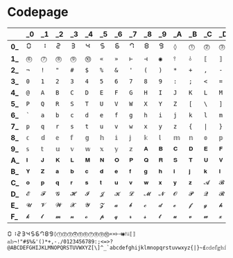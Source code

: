 # Codepage
| |_0 | _1 | _2 | _3 | _4 | _5 | _6 | _7 | _8 | _9 | _A | _B | _C | _D | _E | _F
--- | --- | --- | --- | --- | --- | --- | --- | --- | --- | --- | --- | --- | --- | --- | --- | ---
**0_** | `🯰` | `🯱` | `🯲` | `🯳` | `🯴` | `🯵` | `🯶` | `🯷` | `🯸` | `🯹` | `◊` | `⓵` | `⓶` | `⓷` | `⓸` | `⓹`
**1_** | `⓺` | `⓻` | `⓼` | `⓽` | `⓾` | `«` | `»` | `⊢` | `⊣` | `◉` | `⫯` | `⫰` | `⟦` | `⟧` | `𝕒` | `𝕓`
**2_** | `¬` | `!` | `"` | `#` | `$` | `%` | `&` | `'` | `(` | `)` | `*` | `+` | `,` | `-` | `.` | `/`
**3_** | `0` | `1` | `2` | `3` | `4` | `5` | `6` | `7` | `8` | `9` | `:` | `;` | `<` | `=` | `>` | `?`
**4_** | `@` | `A` | `B` | `C` | `D` | `E` | `F` | `G` | `H` | `I` | `J` | `K` | `L` | `M` | `N` | `O`
**5_** | `P` | `Q` | `R` | `S` | `T` | `U` | `V` | `W` | `X` | `Y` | `Z` | `[` | `\` | `]` | `^` | `_`
**6_** | <code>&#96;</code> | `a` | `b` | `c` | `d` | `e` | `f` | `g` | `h` | `i` | `j` | `k` | `l` | `m` | `n` | `o`
**7_** | `p` | `q` | `r` | `s` | `t` | `u` | `v` | `w` | `x` | `y` | `z` | `{` | <code>&#124;</code> | `}` | `~` | `£`
**8_** | `𝕔` | `𝕕` | `𝕖` | `𝕗` | `𝕘` | `𝕙` | `𝕚` | `𝕛` | `𝕜` | `𝕝` | `𝕞` | `𝕟` | `𝕠` | `𝕡` | `𝕢` | `𝕣`
**9_** | `𝕤` | `𝕥` | `𝕦` | `𝕧` | `𝕨` | `𝕩` | `𝕪` | `𝕫` | `𝐀` | `𝐁` | `𝐂` | `𝐃` | `𝐄` | `𝐅` | `𝐆` | `𝐇`
**A_** | `𝐈` | `𝐉` | `𝐊` | `𝐋` | `𝐌` | `𝐍` | `𝐎` | `𝐏` | `𝐐` | `𝐑` | `𝐒` | `𝐓` | `𝐔` | `𝐕` | `𝐖` | `𝐗`
**B_** | `𝐘` | `𝐙` | `𝐚` | `𝐛` | `𝐜` | `𝐝` | `𝐞` | `𝐟` | `𝐠` | `𝐡` | `𝐢` | `𝐣` | `𝐤` | `𝐥` | `𝐦` | `𝐧`
**C_** | `𝐨` | `𝐩` | `𝐪` | `𝐫` | `𝐬` | `𝐭` | `𝐮` | `𝐯` | `𝐰` | `𝐱` | `𝐲` | `𝐳` | `𝓐` | `𝓑` | `𝓒` | `𝓓`
**D_** | `𝓔` | `𝓕` | `𝓖` | `𝓗` | `𝓘` | `𝓙` | `𝓚` | `𝓛` | `𝓜` | `𝓝` | `𝓞` | `𝓟` | `𝓠` | `𝓡` | `𝓢` | `𝓣`
**E_** | `𝓤` | `𝓥` | `𝓦` | `𝓧` | `𝓨` | `𝓩` | `𝓪` | `𝓫` | `𝓬` | `𝓭` | `𝓮` | `𝓯` | `𝓰` | `𝓱` | `𝓲` | `𝓳`
**F_** | `𝓴` | `𝓵` | `𝓶` | `𝓷` | `𝓸` | `𝓹` | `𝓺` | `𝓻` | `𝓼` | `𝓽` | `𝓾` | `𝓿` | `𝔀` | `𝔁` | `𝔂` | `𝔃`

```
🯰🯱🯲🯳🯴🯵🯶🯷🯸🯹◊⓵⓶⓷⓸⓹⓺⓻⓼⓽⓾«»⊢⊣◉⫯⫰⟦⟧𝕒𝕓¬!"#$%&'()*+,-./0123456789:;<=>?@ABCDEFGHIJKLMNOPQRSTUVWXYZ[\]^_`abcdefghijklmnopqrstuvwxyz{|}~£𝕔𝕕𝕖𝕗𝕘𝕙𝕚𝕛𝕜𝕝𝕞𝕟𝕠𝕡𝕢𝕣𝕤𝕥𝕦𝕧𝕨𝕩𝕪𝕫𝐀𝐁𝐂𝐃𝐄𝐅𝐆𝐇𝐈𝐉𝐊𝐋𝐌𝐍𝐎𝐏𝐐𝐑𝐒𝐓𝐔𝐕𝐖𝐗𝐘𝐙𝐚𝐛𝐜𝐝𝐞𝐟𝐠𝐡𝐢𝐣𝐤𝐥𝐦𝐧𝐨𝐩𝐪𝐫𝐬𝐭𝐮𝐯𝐰𝐱𝐲𝐳𝓐𝓑𝓒𝓓𝓔𝓕𝓖𝓗𝓘𝓙𝓚𝓛𝓜𝓝𝓞𝓟𝓠𝓡𝓢𝓣𝓤𝓥𝓦𝓧𝓨𝓩𝓪𝓫𝓬𝓭𝓮𝓯𝓰𝓱𝓲𝓳𝓴𝓵𝓶𝓷𝓸𝓹𝓺𝓻𝓼𝓽𝓾𝓿𝔀𝔁𝔂𝔃
```
